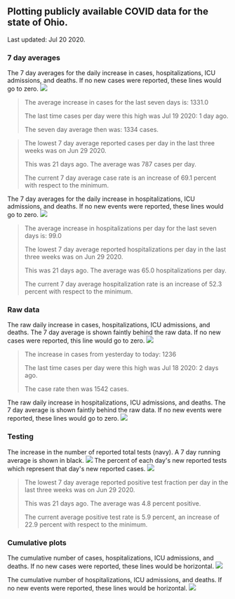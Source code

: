 ## Plotting publicly available COVID data for the state of Ohio. 

Last updated: Jul 20 2020. 

### 7 day averages
The 7 day averages for the daily increase in cases, hospitalizations, ICU admissions, and deaths. If no new cases were reported, these lines would go to zero.
![](7dayaverage_cases.png)

>The average increase in cases for the last seven days is: 1331.0
>
>The last time cases per day were this high was Jul 19 2020: 1 day ago.
>
>The seven day average then was: 1334 cases.

>
>
>The lowest 7 day average reported cases per day in the last three weeks was on Jun 29 2020.
>
>This was 21 days ago. The average was 787 cases per day.
>
>The current 7 day average case rate is an increase of 69.1 percent with respect to the minimum.

The 7 day averages for the daily increase in hospitalizations, ICU admissions, and deaths. If no new events were reported, these lines would go to zero.
![](7dayaverage_hospital.png)

>The average increase in hospitalizations per day for the last seven days is: 99.0
>
>The lowest 7 day average reported hospitalizations per day in the last three weeks was on Jun 29 2020.
>
>This was 21 days ago. The average was 65.0 hospitalizations per day.
>
>The current 7 day average hospitalization rate is an increase of 52.3 percent with respect to the minimum.

### Raw data
The raw daily increase in cases, hospitalizations, ICU admissions, and deaths. The 7 day average is shown faintly behind the raw data. If no new cases were reported, this line would go to zero.
![](DailyCases.png)

>The increase in cases from yesterday to today: 1236 
>
>The last time cases per day were this high was Jul 18 2020: 2 days ago. 
>
>The case rate then was 1542 cases.

The raw daily increase in hospitalizations, ICU admissions, and deaths. The 7 day average is shown faintly behind the raw data. If no new events were reported, these lines would go to zero.
![](DailyHospitalizations.png)

### Testing

The increase in the number of reported total tests (navy). A 7 day running average is shown in black.
![](DailyTests.png)
The percent of each day's new reported tests which represent that day's new reported cases.
![](percentpositive_tests.png)

>The lowest 7 day average reported positive test fraction per day in the last three weeks was on Jun 29 2020.
>
>This was 21 days ago. The average was 4.8 percent positive. 
>
>The current average positive test rate is 5.9 percent, an increase of 22.9 percent with respect to the minimum. 

### Cumulative plots
The cumulative number of cases, hospitalizations, ICU admissions, and deaths. If no new cases were reported, these lines would be horizontal.
![](Cases.png)

The cumulative number of hospitalizations, ICU admissions, and deaths. If no new events were reported, these lines would be horizontal.
![](Hospitalizations.png)
